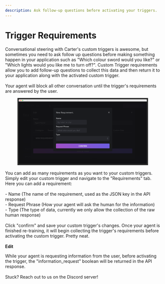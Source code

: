 ```yaml
---
description: Ask follow-up questions before activating your triggers.
---
```


# Trigger Requirements

Conversational steering with Carter's custom triggers is awesome, but sometimes you need to ask follow up questions before making something happen in your application such as "Which colour sword would you like?" or "Which lights would you like me to turn off?". Custom Trigger requirements allow you to add follow-up questions to collect this data and then return it to your application along with the activated custom trigger. \
\
Your agent will block all other conversation until the trigger's requirements are answered by the user.

<figure><img src="../../.gitbook/assets/screely-1669163095892.png" alt=""><figcaption></figcaption></figure>

You can add as many requirements as you want to your custom triggers. Simply edit your custom trigger and navigate to the "Requirements" tab. Here you can add a requirement:\
\
\- Name (The name of the requirement, used as the JSON key in the API response)\
\- Request Phrase (How your agent will ask the human for the information)\
\- Type (The type of data, currently we only allow the collection of the raw human response)\
\
Click "confirm" and save your custom trigger's changes. Once your agent is finished re-training, it will begin collecting the trigger's requirements before activating the custom trigger. Pretty neat. \
\
**Edit**

While your agent is requesting information from the user, before activating the trigger, the "information\_request" boolean will be returned in the API response.\
\
Stuck? Reach out to us on the Discord server!
